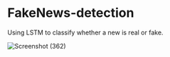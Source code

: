# FakeNews-detection

Using LSTM to classify whether a new is real or fake.

![Screenshot (362)](https://user-images.githubusercontent.com/107457149/210597778-7e4beae9-8417-482a-afde-955c7b4282de.png)
